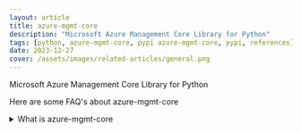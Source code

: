 ```yaml
---
layout: article
title: azure-mgmt-core
description: "Microsoft Azure Management Core Library for Python"
tags: [python, azure-mgmt-core, pypi azure-mgmt-core, pypi, references]
date: 2023-12-27
cover: /assets/images/related-articles/general.png
---
```


Microsoft Azure Management Core Library for Python

Here are some FAQ's about azure-mgmt-core
<details>
<summary>What is azure-mgmt-core</summary>
Microsoft Azure Management Core Library for Python
</details>
